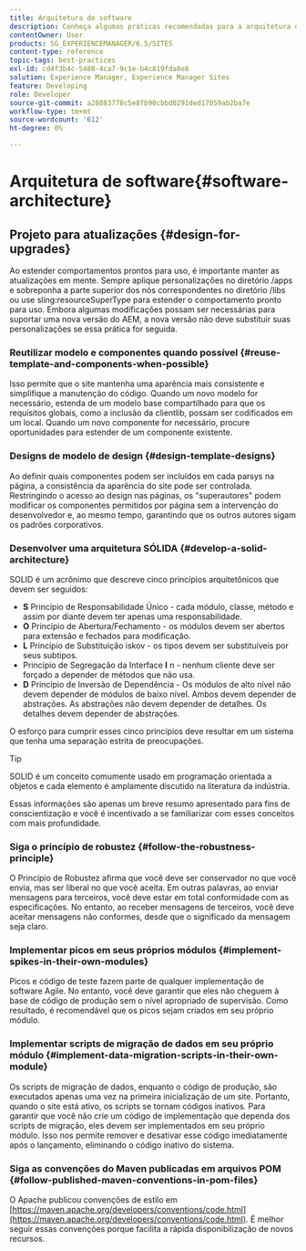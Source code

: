 ```yaml
---
title: Arquitetura de software
description: Conheça algumas práticas recomendadas para a arquitetura do seu software para Adobe Experience Manager.
contentOwner: User
products: SG_EXPERIENCEMANAGER/6.5/SITES
content-type: reference
topic-tags: best-practices
exl-id: cd4f3b4c-5488-4ca7-9c1e-b4c819fda8e8
solution: Experience Manager, Experience Manager Sites
feature: Developing
role: Developer
source-git-commit: a28883778c5e8fb90cbbd0291ded17059ab2ba7e
workflow-type: tm+mt
source-wordcount: '612'
ht-degree: 0%

---
```


# Arquitetura de software{#software-architecture}

## Projeto para atualizações {#design-for-upgrades}

Ao estender comportamentos prontos para uso, é importante manter as atualizações em mente. Sempre aplique personalizações no diretório /apps e sobreponha a parte superior dos nós correspondentes no diretório /libs ou use sling:resourceSuperType para estender o comportamento pronto para uso. Embora algumas modificações possam ser necessárias para suportar uma nova versão do AEM, a nova versão não deve substituir suas personalizações se essa prática for seguida.

### Reutilizar modelo e componentes quando possível {#reuse-template-and-components-when-possible}

Isso permite que o site mantenha uma aparência mais consistente e simplifique a manutenção do código. Quando um novo modelo for necessário, estenda de um modelo base compartilhado para que os requisitos globais, como a inclusão da clientlib, possam ser codificados em um local. Quando um novo componente for necessário, procure oportunidades para estender de um componente existente.

### Designs de modelo de design {#design-template-designs}

Ao definir quais componentes podem ser incluídos em cada parsys na página, a consistência da aparência do site pode ser controlada. Restringindo o acesso ao design nas páginas, os &quot;superautores&quot; podem modificar os componentes permitidos por página sem a intervenção do desenvolvedor e, ao mesmo tempo, garantindo que os outros autores sigam os padrões corporativos.

### Desenvolver uma arquitetura SÓLIDA {#develop-a-solid-architecture}

SOLID é um acrônimo que descreve cinco princípios arquitetônicos que devem ser seguidos:

* **S** Princípio de Responsabilidade Único - cada módulo, classe, método e assim por diante devem ter apenas uma responsabilidade.
* **O** Princípio de Abertura/Fechamento - os módulos devem ser abertos para extensão e fechados para modificação.
* **L** Princípio de Substituição iskov - os tipos devem ser substituíveis por seus subtipos.
* Princípio de Segregação da Interface **I** n - nenhum cliente deve ser forçado a depender de métodos que não usa.
* **D** Princípio de Inversão de Dependência - Os módulos de alto nível não devem depender de módulos de baixo nível. Ambos devem depender de abstrações. As abstrações não devem depender de detalhes. Os detalhes devem depender de abstrações.

O esforço para cumprir esses cinco princípios deve resultar em um sistema que tenha uma separação estrita de preocupações.

>[!TIP]
>
>SOLID é um conceito comumente usado em programação orientada a objetos e cada elemento é amplamente discutido na literatura da indústria.
>
>Essas informações são apenas um breve resumo apresentado para fins de conscientização e você é incentivado a se familiarizar com esses conceitos com mais profundidade.

### Siga o princípio de robustez {#follow-the-robustness-principle}

O Princípio de Robustez afirma que você deve ser conservador no que você envia, mas ser liberal no que você aceita. Em outras palavras, ao enviar mensagens para terceiros, você deve estar em total conformidade com as especificações. No entanto, ao receber mensagens de terceiros, você deve aceitar mensagens não conformes, desde que o significado da mensagem seja claro.

### Implementar picos em seus próprios módulos {#implement-spikes-in-their-own-modules}

Picos e código de teste fazem parte de qualquer implementação de software Agile. No entanto, você deve garantir que eles não cheguem à base de código de produção sem o nível apropriado de supervisão. Como resultado, é recomendável que os picos sejam criados em seu próprio módulo.

### Implementar scripts de migração de dados em seu próprio módulo {#implement-data-migration-scripts-in-their-own-module}

Os scripts de migração de dados, enquanto o código de produção, são executados apenas uma vez na primeira inicialização de um site. Portanto, quando o site está ativo, os scripts se tornam códigos inativos. Para garantir que você não crie um código de implementação que dependa dos scripts de migração, eles devem ser implementados em seu próprio módulo. Isso nos permite remover e desativar esse código imediatamente após o lançamento, eliminando o código inativo do sistema.

### Siga as convenções do Maven publicadas em arquivos POM {#follow-published-maven-conventions-in-pom-files}

O Apache publicou convenções de estilo em [https://maven.apache.org/developers/conventions/code.html](https://maven.apache.org/developers/conventions/code.html). É melhor seguir essas convenções porque facilita a rápida disponibilização de novos recursos.
